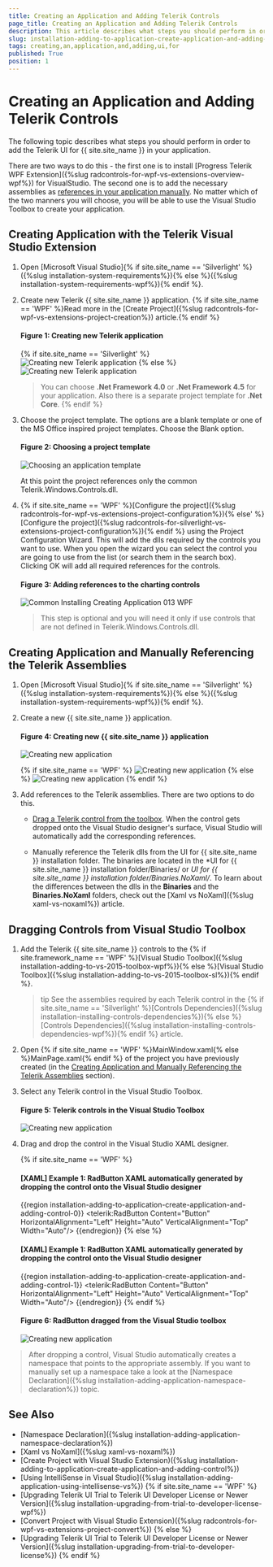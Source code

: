 ```yaml
---
title: Creating an Application and Adding Telerik Controls
page_title: Creating an Application and Adding Telerik Controls
description: This article describes what steps you should perform in order to add the Telerik UI for {{ site.site_name }} in your application. 
slug: installation-adding-to-application-create-application-and-adding-control
tags: creating,an,application,and,adding,ui,for
published: True
position: 1
---
```


# Creating an Application and Adding Telerik Controls

The following topic describes what steps you should perform in order to add the Telerik UI for {{ site.site_name }} in your application. 

There are two ways to do this - the first one is to install [Progress Telerik WPF Extension]({%slug radcontrols-for-wpf-vs-extensions-overview-wpf%}) for VisualStudio. The second one is to add the necessary assemblies as [references in your application manually](https://docs.microsoft.com/en-us/visualstudio/ide/managing-references-in-a-project?view=vs-2019). No matter which of the two manners you will choose, you will be able to use the Visual Studio Toolbox to create your application.

## Creating Application with the Telerik Visual Studio Extension

1. Open [Microsoft Visual Studio]{% if site.site_name == 'Silverlight' %}({%slug installation-system-requirements%}){% else %}({%slug installation-system-requirements-wpf%}){% endif %}.

2. Create new Telerik {{ site.site_name }} application. {% if site.site_name == 'WPF' %}Read more in the [Create Project]({%slug radcontrols-for-wpf-vs-extensions-project-creation%}) article.{% endif %}
	
	#### __Figure 1: Creating new Telerik application__	
	{% if site.site_name == 'Silverlight' %}
	![Creating new Telerik application](images/installation-adding-to-application-create-application-and-adding-control-0.png)
	{% else %}
	![Creating new Telerik application](images/installation-adding-to-application-create-application-and-adding-control-1.png)

	>You can choose __.Net Framework 4.0__ or __.Net Framework 4.5__ for your application. Also there is a separate project template for __.Net Core__.
	{% endif %}

3. Choose the project template. The options are a blank template or one of the MS Office inspired project templates. Choose the Blank option.
	
	#### __Figure 2: Choosing a project template__
	![Choosing an application template](images/installation-adding-to-application-create-application-and-adding-control-2.png)

	At this point the project references only the common Telerik.Windows.Controls.dll. 

4. {% if site.site_name == 'WPF' %}[Configure the project]({%slug radcontrols-for-wpf-vs-extensions-project-configuration%}){% else' %}[Configure the project]({%slug radcontrols-for-silverlight-vs-extensions-project-configuration%}){% endif %} using the Project Configuration Wizard. This will add the dlls required by the controls you want to use. When you open the wizard you can select the control you are going to use from the list (or search them in the search box). Clicking OK will add all required references for the controls.

	#### __Figure 3: Adding references to the charting controls__
	![Common Installing Creating Application 013 WPF](images/installation-adding-to-application-create-application-and-adding-control-3.png)	

	> This step is optional and you will need it only if use controls that are not defined in Telerik.Windows.Controls.dll.

## Creating Application and Manually Referencing the Telerik Assemblies

1. Open [Microsoft Visual Studio]{% if site.site_name == 'Silverlight' %}({%slug installation-system-requirements%}){% else %}({%slug installation-system-requirements-wpf%}){% endif %}.
          	
2. Create a new {{ site.site_name }} application.
	
	#### __Figure 4: Creating new {{ site.site_name }} application__  	
	![Creating new application](images/installation-adding-to-application-create-application-and-adding-control-4.png)
	
	{% if site.site_name == 'WPF' %}
	![Creating new application](images/installation-adding-to-application-create-application-and-adding-control-5.png)
	{% else %}
	![Creating new application](images/installation-adding-to-application-create-application-and-adding-control-6.png)
	{% endif %}

3. Add references to the Telerik assemblies. There are two options to do this.
	
	* [Drag a Telerik control from the toolbox](#dragging-controls-from-visual-studio-toolbox). When the control gets dropped onto the Visual Studio designer's surface, Visual Studio will automatically add the corresponding references.
	
	* Manually reference the Telerik dlls from the UI for {{ site.site_name }} installation folder.	The binaries are located in the *UI for {{ site.site_name }} installation folder/Binaries/ or *UI for {{ site.site_name }} installation folder/Binaries.NoXaml/*. To learn about the differences between the dlls in the **Binaries** and the **Binaries.NoXaml** folders, check out the [Xaml vs NoXaml]({%slug xaml-vs-noxaml%}) article.
	
## Dragging Controls from Visual Studio Toolbox

1. Add the Telerik {{ site.site_name }} controls to the {% if site.framework_name == 'WPF' %}[Visual Studio Toolbox]({%slug installation-adding-to-vs-2015-toolbox-wpf%}){% else %}[Visual Studio Toolbox]({%slug installation-adding-to-vs-2015-toolbox-sl%}){% endif %}.

	>tip See the assemblies required by each Telerik control in the {% if site.site_name == 'Silverlight' %}[Controls Dependencies]({%slug installation-installing-controls-dependencies%}){% else %}[Controls Dependencies]({%slug installation-installing-controls-dependencies-wpf%}){% endif %} article.

2. Open {% if site.site_name == 'WPF' %}MainWindow.xaml{% else %}MainPage.xaml{% endif %} of the project you have previously created (in the [Creating Application and Manually Referencing the Telerik Assemblies](#creating-application-and-manually-referencing-the-telerik-assemblies) section).

3. Select any Telerik control in the Visual Studio Toolbox.

	#### __Figure 5: Telerik controls in the Visual Studio Toolbox__  	
	![Creating new application](images/installation-adding-to-application-create-application-and-adding-control-7.png)

4. Drag and drop the control in the Visual Studio XAML designer. 

	{% if site.site_name == 'WPF' %}
	#### __[XAML] Example 1: RadButton XAML automatically generated by dropping the control onto the Visual Studio designer__
	{{region installation-adding-to-application-create-application-and-adding-control-0}}
		<Window x:Class="WpfApplication1.Window1"
				xmlns="http://schemas.microsoft.com/winfx/2006/xaml/presentation"
				xmlns:x="http://schemas.microsoft.com/winfx/2006/xaml"
				xmlns:telerik="http://schemas.telerik.com/2008/xaml/presentation">
			<Grid>
				<telerik:RadButton Content="Button" HorizontalAlignment="Left" Height="Auto" VerticalAlignment="Top" Width="Auto"/>
			</Grid>
		</Window>
	{{endregion}}
	{% else %}
	#### __[XAML] Example 1: RadButton XAML automatically generated by dropping the control onto the Visual Studio designer__
	{{region installation-adding-to-application-create-application-and-adding-control-1}}
		<UserControl x:Class="Test.MainPage"
					 xmlns="http://schemas.microsoft.com/winfx/2006/xaml/presentation" 
					 xmlns:x="http://schemas.microsoft.com/winfx/2006/xaml"
					 xmlns:d="http://schemas.microsoft.com/expression/blend/2008" 
					 xmlns:mc="http://schemas.openxmlformats.org/markup-compatibility/2006"
					 xmlns:telerik="http://schemas.telerik.com/2008/xaml/presentation"    
					 mc:Ignorable="d" d:DesignWidth="640" d:DesignHeight="480">
		  <Grid x:Name="LayoutRoot">
				<telerik:RadButton Content="Button" HorizontalAlignment="Left" Height="Auto" VerticalAlignment="Top" Width="Auto"/>
		  </Grid>
		</UserControl>
	{{endregion}}
	{% endif %}
	
	#### __Figure 6: RadButton dragged from the Visual Studio toolbox__  	
	![Creating new application](images/installation-adding-to-application-create-application-and-adding-control-8.png)

> After dropping a control, Visual Studio automatically creates a namespace that points to the appropriate assembly. If you want to manually set up a namespace take a look at the [Namespace Declaration]({%slug installation-adding-application-namespace-declaration%}) topic.

## See Also  
 * [Namespace Declaration]({%slug installation-adding-application-namespace-declaration%})
 * [Xaml vs NoXaml]({%slug xaml-vs-noxaml%})
 * [Create Project with Visual Studio Extension)({%slug installation-adding-to-application-create-application-and-adding-control%}) 
 * [Using IntelliSense in Visual Studio]({%slug installation-adding-application-using-intellisense-vs%})
 {% if site.site_name == 'WPF' %}
 * [Upgrading Telerik UI Trial to Telerik UI Developer License or Newer Version]({%slug installation-upgrading-from-trial-to-developer-license-wpf%}) 
 * [Convert Project with Visual Studio Extension)({%slug radcontrols-for-wpf-vs-extensions-project-convert%})
 {% else %}
 * [Upgrading Telerik UI Trial to Telerik UI Developer License or Newer Version]({%slug installation-upgrading-from-trial-to-developer-license%}) 
 {% endif %}
